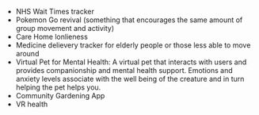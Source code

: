 
- NHS Wait Times tracker
- Pokemon Go revival (something that encourages the same amount of group movement and activity)
- Care Home lonlieness
- Medicine delievery tracker for elderly people or those less able to move around
- Virtual Pet for Mental Health: A virtual pet that interacts with users and provides companionship and mental health support. Emotions and anxiety levels associate with the well being of the creature and in turn helping the pet helps you.
- Community Gardening App
- VR health